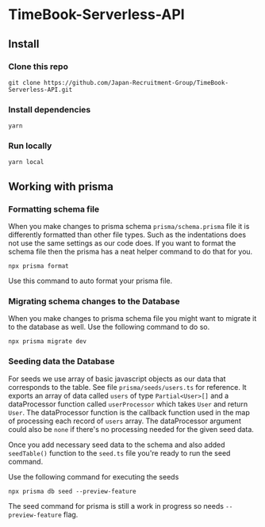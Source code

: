 # TimeBook-Serverless-API

## Install

### Clone this repo

```
git clone https://github.com/Japan-Recruitment-Group/TimeBook-Serverless-API.git
```

### Install dependencies

```
yarn
```

### Run locally

```
yarn local
```

## Working with prisma

### Formatting schema file

When you make changes to prisma schema `prisma/schema.prisma` file it is differently formatted than other file types. Such as the indentations does not use the same settings as our code does. If you want to format the schema file then the prisma has a neat helper command to do that for you.

```
npx prisma format
```

Use this command to auto format your prisma file.

### Migrating schema changes to the Database

When you make changes to prisma schema file you might want to migrate it to the database as well. Use the following command to do so.

```
npx prisma migrate dev
```

### Seeding data the Database

For seeds we use array of basic javascript objects as our data that corresponds to the table. See file `prisma/seeds/users.ts` for reference. It exports an array of data called `users` of type `Partial<User>[]` and a dataProcessor function called `userProcessor` which takes `User` and return `User`. The dataProcessor function is the callback function used in the map of processing each record of `users` array. The dataProcessor argument could also be `none` if there's no processing needed for the given seed data.

Once you add necessary seed data to the schema and also added `seedTable()` function to the `seed.ts` file you're ready to run the seed command.

Use the following command for executing the seeds

```
npx prisma db seed --preview-feature
```

The seed command for prisma is still a work in progress so needs `--preview-feature` flag.
